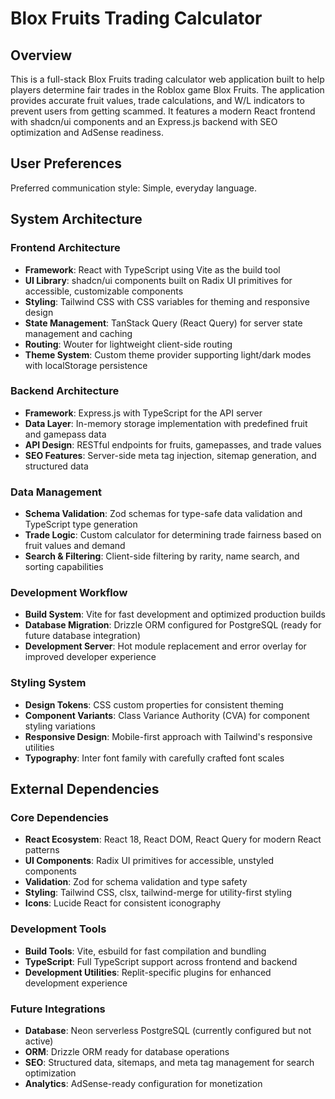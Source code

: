 # Blox Fruits Trading Calculator

## Overview

This is a full-stack Blox Fruits trading calculator web application built to help players determine fair trades in the Roblox game Blox Fruits. The application provides accurate fruit values, trade calculations, and W/L indicators to prevent users from getting scammed. It features a modern React frontend with shadcn/ui components and an Express.js backend with SEO optimization and AdSense readiness.

## User Preferences

Preferred communication style: Simple, everyday language.

## System Architecture

### Frontend Architecture
- **Framework**: React with TypeScript using Vite as the build tool
- **UI Library**: shadcn/ui components built on Radix UI primitives for accessible, customizable components
- **Styling**: Tailwind CSS with CSS variables for theming and responsive design
- **State Management**: TanStack Query (React Query) for server state management and caching
- **Routing**: Wouter for lightweight client-side routing
- **Theme System**: Custom theme provider supporting light/dark modes with localStorage persistence

### Backend Architecture
- **Framework**: Express.js with TypeScript for the API server
- **Data Layer**: In-memory storage implementation with predefined fruit and gamepass data
- **API Design**: RESTful endpoints for fruits, gamepasses, and trade values
- **SEO Features**: Server-side meta tag injection, sitemap generation, and structured data

### Data Management
- **Schema Validation**: Zod schemas for type-safe data validation and TypeScript type generation
- **Trade Logic**: Custom calculator for determining trade fairness based on fruit values and demand
- **Search & Filtering**: Client-side filtering by rarity, name search, and sorting capabilities

### Development Workflow
- **Build System**: Vite for fast development and optimized production builds
- **Database Migration**: Drizzle ORM configured for PostgreSQL (ready for future database integration)
- **Development Server**: Hot module replacement and error overlay for improved developer experience

### Styling System
- **Design Tokens**: CSS custom properties for consistent theming
- **Component Variants**: Class Variance Authority (CVA) for component styling variations
- **Responsive Design**: Mobile-first approach with Tailwind's responsive utilities
- **Typography**: Inter font family with carefully crafted font scales

## External Dependencies

### Core Dependencies
- **React Ecosystem**: React 18, React DOM, React Query for modern React patterns
- **UI Components**: Radix UI primitives for accessible, unstyled components
- **Validation**: Zod for schema validation and type safety
- **Styling**: Tailwind CSS, clsx, tailwind-merge for utility-first styling
- **Icons**: Lucide React for consistent iconography

### Development Tools
- **Build Tools**: Vite, esbuild for fast compilation and bundling
- **TypeScript**: Full TypeScript support across frontend and backend
- **Development Utilities**: Replit-specific plugins for enhanced development experience

### Future Integrations
- **Database**: Neon serverless PostgreSQL (currently configured but not active)
- **ORM**: Drizzle ORM ready for database operations
- **SEO**: Structured data, sitemaps, and meta tag management for search optimization
- **Analytics**: AdSense-ready configuration for monetization